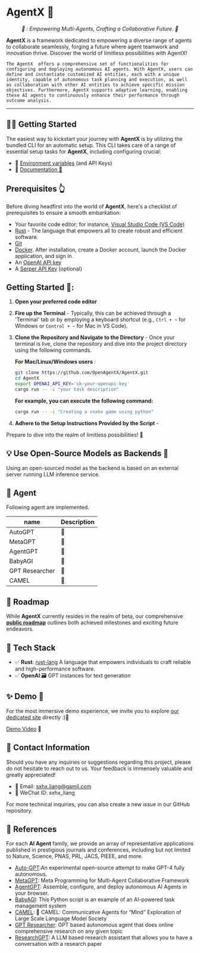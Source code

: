 # **AgentX** 🚧
<p align="center">
  <em>🤖 : Empowering Multi-Agents, Crafting a Collaborative Future. 🤖   </em>
</p>

**AgentX** is a framework dedicated to empowering a diverse range of agents to collaborate seamlessly, forging a future where agent teamwork and innovation thrive. Discover the world of limitless possibilities with AgentX! 

    The AgentX  offers a comprehensive set of functionalities for configuring and deploying autonomous AI agents. With AgentX, users can define and instantiate customized AI entities, each with a unique identity, capable of autonomous task planning and execution, as well as collaboration with other AI entities to achieve specific mission objectives. Furthermore, AgentX supports adaptive learning, enabling these AI agents to continuously enhance their performance through outcome analysis.

---

## 👨‍🚀 Getting Started

The easiest way to kickstart your journey with **AgentX** is by utilizing the bundled CLI for an automatic setup. This CLI takes care of a range of essential setup tasks for **AgentX**, including configuring crucial:
- 🔐 [Environment variables](https://github.com/OpenAgentX/AgentX/blob/main/.env.example) (and API Keys)
- 📖 [Documentation  🚧]() 

## Prerequisites 👆

Before diving headfirst into the world of **AgentX**, here's a checklist of prerequisites to ensure a smooth embarkation:

- Your favorite code editor; for instance, [Visual Studio Code (VS Code)](https://code.visualstudio.com/download)
- [Rust](https://rust-lang.org) - The language that empowers all to create robust and efficient software.
- [Git](https://git-scm.com/downloads)
- [Docker](https://www.docker.com/products/docker-desktop). After installation, create a Docker account, launch the Docker application, and sign in.
- An [OpenAI API key](https://platform.openai.com/signup)
- A [Serper API Key](https://serper.dev/signup) (optional)

## Getting Started 🎊:
1. **Open your preferred code editor**

2. **Fire up the Terminal** - Typically, this can be achieved through a 'Terminal' tab or by employing a keyboard shortcut
   (e.g., `Ctrl + ~` for Windows or `Control + ~` for Mac in VS Code).

3. **Clone the Repository and Navigate to the Directory** - Once your terminal is live, clone the repository and dive into the project directory using the following commands.

   **For Mac/Linux/Windows users** :
   ```bash
   git clone https://github.com/OpenAgentX/AgentX.git
   cd AgentX
   export OPENAI_API_KEY='sk-your-openapi-key'
   cargo run -- -i "your task description"    
   ```

    **For example, you can execute the following command:**
    ```bash
    cargo run -- -i "Creating a snake game using python"  
    ```
4. **Adhere to the Setup Instructions Provided by the Script** - 

Prepare to dive into the realm of limitless possibilities! :tada:

## 💡 Use Open-Source Models as Backends 🚧
Using an open-sourced model as the backend is based on an external server running LLM inference service.

## 🎯 Agent 
Following agent are implemented.

|  name   | Description |
|  ----  | ----  |
| AutoGPT  | 🚧 |
| MetaGPT  | 🚧 |
| AgentGPT  | 🚧 |
| BabyAGI  | 🚧 |
| GPT Researcher  | 🚧 |
| CAMEL  | 🚧 |


## 🎉 Roadmap

While **AgentX** currently resides in the realm of beta, our comprehensive **[public roadmap](https://github.com/OpenAgentX/AgentX/blob/main/docs/ROADMAP.md)** outlines both achieved milestones and exciting future endeavors.


## 🚀 Tech Stack

- ✅ **Rust**: [rust-lang](https://rust-lang.org) A language that empowers individuals to craft reliable and high-performance software.
- ✅ **OpenAI**:🗃️ GPT instances for text generation

## ✨ Demo 🚧
For the most immersive demo experience, we invite you to explore [our dedicated site]() directly :)🚧

[Demo Video](https://github.com/OpenAgentX/AgentX/assets/demo) 🚧

## 💬 Contact Information
Should you have any inquiries or suggestions regarding this project, please do not hesitate to reach out to us. Your feedback is immensely valuable and greatly appreciated!

  - 🎃 Email: sxhx.liang@gamil.com
  - 🎃 WeChat ID: sxhx_liang 

For more technical inquiries, you can also create a new issue in our GitHub repository.


## 🎯 References
For each **AI Agent** family, we provide an array of representative applications published in prestigious journals and conferences, including but not limited to Nature, Science, PNAS, PRL, JACS, PIEEE, and more.

- [Auto-GPT](https://github.com/Significant-Gravitas/Auto-GPT):An experimental open-source attempt to make GPT-4 fully autonomous.
- [MetaGPT](https://github.com/geekan/MetaGPT): Meta Programming for Multi-Agent Collaborative Framework
- [AgentGPT](https://github.com/reworkd/AgentGPT): Assemble, configure, and deploy autonomous AI Agents in your browser.
- [BabyAGI](https://github.com/yoheinakajima/babyagi): This Python script is an example of an AI-powered task management system
- [CAMEL](https://github.com/camel-ai/camel): 🐫 CAMEL: Communicative Agents for “Mind” Exploration of Large Scale Language Model Society
- [GPT Researcher](https://github.com/assafelovic/gpt-researcher): GPT based autonomous agent that does online comprehensive research on any given topic
- [ResearchGPT](https://github.com/mukulpatnaik/researchgpt): A LLM based research assistant that allows you to have a conversation with a research paper